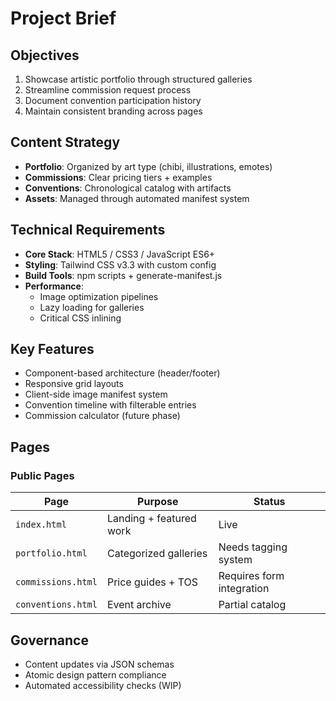 # Project Brief

## Objectives
1. Showcase artistic portfolio through structured galleries
2. Streamline commission request process
3. Document convention participation history
4. Maintain consistent branding across pages

## Content Strategy
- **Portfolio**: Organized by art type (chibi, illustrations, emotes)
- **Commissions**: Clear pricing tiers + examples
- **Conventions**: Chronological catalog with artifacts
- **Assets**: Managed through automated manifest system

## Technical Requirements
- **Core Stack**: HTML5 / CSS3 / JavaScript ES6+
- **Styling**: Tailwind CSS v3.3 with custom config
- **Build Tools**: npm scripts + generate-manifest.js
- **Performance**: 
  - Image optimization pipelines
  - Lazy loading for galleries
  - Critical CSS inlining

## Key Features
- Component-based architecture (header/footer)
- Responsive grid layouts
- Client-side image manifest system
- Convention timeline with filterable entries
- Commission calculator (future phase)

## Pages
### Public Pages
| Page | Purpose | Status |
|------|---------|--------|
| `index.html` | Landing + featured work | Live |
| `portfolio.html` | Categorized galleries | Needs tagging system |
| `commissions.html` | Price guides + TOS | Requires form integration | 
| `conventions.html` | Event archive | Partial catalog |

## Governance
- Content updates via JSON schemas
- Atomic design pattern compliance
- Automated accessibility checks (WIP)
